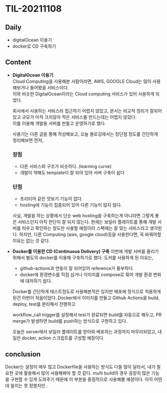 # TIL-20211108

## Daily

- digitalOcean 이용기
- docker로 CD 구축하기

## Content

- **DigitalOcean 이용기**  
  Cloud Computing을 사용해본 사람이라면, AWS, GOOGLE Cloud는 많이 사용해보거나 들어봤을 서비스이다.  
  이와 비슷한 DigitalOcean이라는 Cloud computing 서비스가 있어 사용하게 되었다.

  회사에서 사용하는 서비스라 접근하기 어렵지 않았고, 문서는 비교적 정리가 잘되어 있고 규모가 아직 크지않아 작은 서비스를 만드는데는 어렵지 않았다.  
  이를 이용해 개발용 서버를 만들고 운영하기로 했다.

  사용기는 다른 글을 통해 작성해보고, 오늘 블로깅에서는 장단점 정도를 간단하게 정리해보면
  먼저,

  ### 장점

  - 다른 서비스와 구조가 비슷하다. (learning curve)
  - 개발이 약해도 template이 잘 되어 있어 서버 구축이 쉽다

  ### 단점

  - 프리티어 같은 맛보기 기능이 없다.
  - hosting에 기능이 집중되어 있어 다른 기능이 많지 않다.

  사실, 개발을 하는 상황에서 단순 web hosting을 구축하는게 아니라면 그렇게 좋은 서비스인지 아직 판단이 잘 되지 않는다.
  현재는 보일러 플레이트를 통해 개발 서버를 띄우고 확인하는 정도만 사용할 예정이라 스펙에는 잘 맞는 서비스라고 생각된다.
  하지만, 다른 Computing (aws, google cloud)등을 사용한다면, 꼭 바꿔야할 이유는 없는 것 같다.

- **Docker를 이용한 CD (Continuous Delivery) 구축**
  이번에 개발 서버를 올리기 위해서 별도의 docker를 이용해 구축하기로 했다.
  도커를 사용하게 된 이유는,

  - github-actions과 연동이 잘 되어있어 reference가 풍부하다.
  - docker에 환경변수를 직접 심거나 이미지를 compose로 묶어 개발 환경 변화에 대처하기 쉽다.

  Docker를 간단하게 테스트정도로 사용해본적은 있지만 배포에 정식으로 적용하게 된건 이번이 처음이었다.
  Docker에서 이미지를 만들고 Github Actions을 build, deploy, test를 분리해서 진행하고

  workflow_call trigger를 설정해서 test가 완료되면 build를 자동으로 해두고, PR merge가 발생하면 build를 push하는 방식으로
  구현하고 있다.

  오늘은 server에서 보일러 플레이트를 받아와 배포하는 과정까지 마무리되었고, 내일은 docker, action 스크립트를 구성할 예정이다.

## conclusion

Docker는 설정이 매우 많고 Dockerfile을 사용하는 방식도 다들 많이 달라서, 내가 필요한 곳에 활용해서 많이 사용해봐야 할 것 같다.
multi build의 경우 굉장히 많은 기능을 구현할 수 있게 도와주기 때문에 이 부분을 중점적으로 사용해볼 예정이다.
아직 어떤데 쓸지는 못 정했지만..
